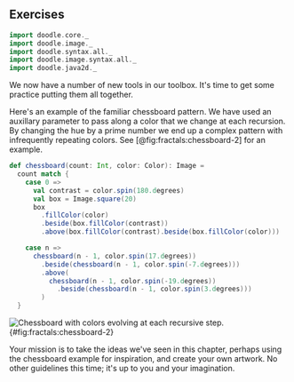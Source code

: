 ## Exercises

```scala mdoc:invisible
import doodle.core._
import doodle.image._
import doodle.syntax.all._
import doodle.image.syntax.all._
import doodle.java2d._
```

We now have a number of new tools in our toolbox. It's time to get some practice putting them all together.

Here's an example of the familiar chessboard pattern. We have used an auxillary parameter to pass along a color that we change at each recursion. By changing the hue by a prime number we end up a complex pattern with infrequently repeating colors. See [@fig:fractals:chessboard-2] for an example.

```scala mdoc
def chessboard(count: Int, color: Color): Image =
  count match {
    case 0 =>
      val contrast = color.spin(180.degrees)
      val box = Image.square(20)
      box
        .fillColor(color)
        .beside(box.fillColor(contrast))
        .above(box.fillColor(contrast).beside(box.fillColor(color)))

    case n =>
      chessboard(n - 1, color.spin(17.degrees))
        .beside(chessboard(n - 1, color.spin(-7.degrees)))
        .above(
          chessboard(n - 1, color.spin(-19.degrees))
            .beside(chessboard(n - 1, color.spin(3.degrees)))
        )
  }
```

![Chessboard with colors evolving at each recursive step.  ](./src/pages/fractals/chessboard-2.pdf+svg){#fig:fractals:chessboard-2}


Your mission is to take the ideas we've seen in this chapter, perhaps using the chessboard example for inspiration, and create your own artwork. No other guidelines this time; it's up to you and your imagination.
